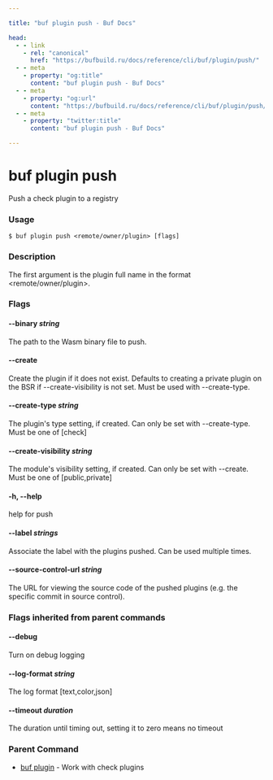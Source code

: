 ```yaml
---

title: "buf plugin push - Buf Docs"

head:
  - - link
    - rel: "canonical"
      href: "https://bufbuild.ru/docs/reference/cli/buf/plugin/push/"
  - - meta
    - property: "og:title"
      content: "buf plugin push - Buf Docs"
  - - meta
    - property: "og:url"
      content: "https://bufbuild.ru/docs/reference/cli/buf/plugin/push/"
  - - meta
    - property: "twitter:title"
      content: "buf plugin push - Buf Docs"

---
```


# buf plugin push

Push a check plugin to a registry

### Usage

```console
$ buf plugin push <remote/owner/plugin> [flags]
```

### Description

The first argument is the plugin full name in the format <remote/owner/plugin>.

### Flags

#### \--binary _string_

The path to the Wasm binary file to push.

#### \--create

Create the plugin if it does not exist. Defaults to creating a private plugin on the BSR if --create-visibility is not set. Must be used with --create-type.

#### \--create-type _string_

The plugin's type setting, if created. Can only be set with --create-type. Must be one of \[check\]

#### \--create-visibility _string_

The module's visibility setting, if created. Can only be set with --create. Must be one of \[public,private\]

#### \-h, --help

help for push

#### \--label _strings_

Associate the label with the plugins pushed. Can be used multiple times.

#### \--source-control-url _string_

The URL for viewing the source code of the pushed plugins (e.g. the specific commit in source control).

### Flags inherited from parent commands

#### \--debug

Turn on debug logging

#### \--log-format _string_

The log format \[text,color,json\]

#### \--timeout _duration_

The duration until timing out, setting it to zero means no timeout

### Parent Command

- [buf plugin](../) - Work with check plugins
